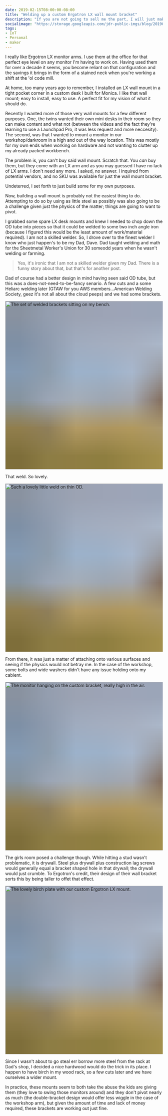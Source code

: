 ```yaml
---
date: 2019-02-15T08:00:00-08:00
title: "Welding up a custom Ergotron LX wall mount bracket"
description: "If you are not going to sell me the part, I will just make my own."
socialimage: "https://storage.googleapis.com/jdr-public-imgs/blog/20190215-ergotron-lx-custom-bracket-twins-room.jpg"
tags:
- IoT
- Personal
- maker
---
```


I really like Ergotron LX monitor arms. I use them at the office for that perfect eye level on any monitor I'm having to work on. Having used them for over a decade it seems, you become reliant on that configuration and the savings it brings in the form of a stained neck when you're working a shift at the 'ol code mill.

At home, too many years ago to remember, I installed an LX wall mount in a tight pocket corner in a custom desk I built for Monica. I like that wall mount; easy to install, easy to use. A perfect fit for my vision of what it should do.

Recently I wanted more of those very wall mounts for a few different purposes. One, the twins wanted their own mini desks in their room so they can make content and what not (between the videos and the fact they're learning to use a Launchpad Pro, it was less request and more neccesity). The second, was that I wanted to mount a monitor in our workshop/darkroom in a high and out of the way location. This was mostly for my own ends when working on hardware and not wanting to clutter up my already packed workbench.

The problem is, you can't buy said wall mount. Scratch that. You _can_ buy them, but they come with an LX arm and as you may guessed I have no lack of LX arms. I don't need any more. I asked, no answer. I inquired from potential vendors, and no SKU was available for just the wall mount bracket.

Undeterred, I set forth to just build some for my own purposes.

Now, building a wall mount is probably not the easiest thing to do. Attempting to do so by using as little steel as possibly was also going to be a challenge given just the physics of the matter; things are going to want to pivot.

I grabbed some spare LX desk mounts and knew I needed to chop down the OD tube into pieces so that it could be welded to some two inch angle iron (because I figured this would be the least amount of work/material required). I am not a skilled welder. So, I drove over to the finest welder I know who just happen's to be my Dad, Dave. Dad taught welding and math for the Sheetmetal Worker's Union for 30 someodd years when he wasn't welding or farming.

> Yes, it's ironic that I am not a skilled welder given my Dad. There is a funny story about that, but that's for another post.

Dad of course had a better design in mind having seen said OD tube, but this was a does-not-need-to-be-fancy senario. A few cuts and a some Heliarc welding later (GTAW for you AWS members...American Welding Society, geez it's not all about the cloud peeps) and we had some brackets.

<img decoding="async" loading="lazy" width="800" height="538" style="background-size: cover;
          background-image: url('data:image/svg+xml;charset=utf-8,%3Csvg xmlns=\'http%3A//www.w3.org/2000/svg\' xmlns%3Axlink=\'http%3A//www.w3.org/1999/xlink\' viewBox=\'0 0 1280 853\'%3E%3Cfilter id=\'b\' color-interpolation-filters=\'sRGB\'%3E%3CfeGaussianBlur stdDeviation=\'.5\'%3E%3C/feGaussianBlur%3E%3CfeComponentTransfer%3E%3CfeFuncA type=\'discrete\' tableValues=\'1 1\'%3E%3C/feFuncA%3E%3C/feComponentTransfer%3E%3C/filter%3E%3Cimage filter=\'url(%23b)\' x=\'0\' y=\'0\' height=\'100%25\' width=\'100%25\' xlink%3Ahref=\'data%3Aimage/png;base64,iVBORw0KGgoAAAANSUhEUgAAAAkAAAAGCAIAAACepSOSAAAACXBIWXMAAC4jAAAuIwF4pT92AAAAs0lEQVQI1wGoAFf/AImSoJSer5yjs52ktp2luJuluKOpuJefsoCNowB+kKaOm66grL+krsCnsMGrt8m1u8mzt8OVoLIAhJqzjZ2tnLLLnLHJp7fNmpyjqbPCqLrRjqO7AIeUn5ultaWtt56msaSnroZyY4mBgLq7wY6TmwCRfk2Pf1uzm2WulV+xmV6rmGyQfFm3nWSBcEIAfm46jX1FkH5Djn5AmodGo49MopBLlIRBfG8yj/dfjF5frTUAAAAASUVORK5CYII=\'%3E%3C/image%3E%3C/svg%3E');" src="https://storage.googleapis.com/jdr-public-imgs/blog/20190215-ergotron-lx-custom-bracket-the-set.jpg" alt="The set of welded brackets sitting on my bench.">

That weld. So lovely.

<img decoding="async" loading="lazy" width="800" height="538" style="background-size: cover;
          background-image: url('data:image/svg+xml;charset=utf-8,%3Csvg xmlns=\'http%3A//www.w3.org/2000/svg\' xmlns%3Axlink=\'http%3A//www.w3.org/1999/xlink\' viewBox=\'0 0 1280 853\'%3E%3Cfilter id=\'b\' color-interpolation-filters=\'sRGB\'%3E%3CfeGaussianBlur stdDeviation=\'.5\'%3E%3C/feGaussianBlur%3E%3CfeComponentTransfer%3E%3CfeFuncA type=\'discrete\' tableValues=\'1 1\'%3E%3C/feFuncA%3E%3C/feComponentTransfer%3E%3C/filter%3E%3Cimage filter=\'url(%23b)\' x=\'0\' y=\'0\' height=\'100%25\' width=\'100%25\' xlink%3Ahref=\'data%3Aimage/png;base64,iVBORw0KGgoAAAANSUhEUgAAAAkAAAAGCAIAAACepSOSAAAACXBIWXMAAC4jAAAuIwF4pT92AAAAs0lEQVQI1wGoAFf/AImSoJSer5yjs52ktp2luJuluKOpuJefsoCNowB+kKaOm66grL+krsCnsMGrt8m1u8mzt8OVoLIAhJqzjZ2tnLLLnLHJp7fNmpyjqbPCqLrRjqO7AIeUn5ultaWtt56msaSnroZyY4mBgLq7wY6TmwCRfk2Pf1uzm2WulV+xmV6rmGyQfFm3nWSBcEIAfm46jX1FkH5Djn5AmodGo49MopBLlIRBfG8yj/dfjF5frTUAAAAASUVORK5CYII=\'%3E%3C/image%3E%3C/svg%3E');" src="https://storage.googleapis.com/jdr-public-imgs/blog/20190215-ergotron-lx-custom-bracket-that-weld.jpg" alt="Such a lovely little weld on thin OD.">

From there, it was just a matter of attaching onto various surfaces and seeing if the physics would not betray me. In the case of the workshop, some bolts and wide washers didn't have any issue holding onto my cabient.

<img decoding="async" loading="lazy" width="800" height="538" style="background-size: cover;
          background-image: url('data:image/svg+xml;charset=utf-8,%3Csvg xmlns=\'http%3A//www.w3.org/2000/svg\' xmlns%3Axlink=\'http%3A//www.w3.org/1999/xlink\' viewBox=\'0 0 1280 853\'%3E%3Cfilter id=\'b\' color-interpolation-filters=\'sRGB\'%3E%3CfeGaussianBlur stdDeviation=\'.5\'%3E%3C/feGaussianBlur%3E%3CfeComponentTransfer%3E%3CfeFuncA type=\'discrete\' tableValues=\'1 1\'%3E%3C/feFuncA%3E%3C/feComponentTransfer%3E%3C/filter%3E%3Cimage filter=\'url(%23b)\' x=\'0\' y=\'0\' height=\'100%25\' width=\'100%25\' xlink%3Ahref=\'data%3Aimage/png;base64,iVBORw0KGgoAAAANSUhEUgAAAAkAAAAGCAIAAACepSOSAAAACXBIWXMAAC4jAAAuIwF4pT92AAAAs0lEQVQI1wGoAFf/AImSoJSer5yjs52ktp2luJuluKOpuJefsoCNowB+kKaOm66grL+krsCnsMGrt8m1u8mzt8OVoLIAhJqzjZ2tnLLLnLHJp7fNmpyjqbPCqLrRjqO7AIeUn5ultaWtt56msaSnroZyY4mBgLq7wY6TmwCRfk2Pf1uzm2WulV+xmV6rmGyQfFm3nWSBcEIAfm46jX1FkH5Djn5AmodGo49MopBLlIRBfG8yj/dfjF5frTUAAAAASUVORK5CYII=\'%3E%3C/image%3E%3C/svg%3E');" src="https://storage.googleapis.com/jdr-public-imgs/blog/20190215-ergotron-lx-custom-bracket-in-the-workshop.jpg" alt="The monitor hanging on the custom bracket, really high in the air.">

The girls room posed a challenge though. While hitting a stud wasn't problematic, it is drywall. Steel plus drywall plus construction lag screws would generally equal a bracket shaped hole in that drywall; the drywall would just crumble. To Ergotron's credit, their design of their wall bracket sorts this by being taller to offet that effect.

<img decoding="async" loading="lazy" width="800" height="538" style="background-size: cover;
          background-image: url('data:image/svg+xml;charset=utf-8,%3Csvg xmlns=\'http%3A//www.w3.org/2000/svg\' xmlns%3Axlink=\'http%3A//www.w3.org/1999/xlink\' viewBox=\'0 0 1280 853\'%3E%3Cfilter id=\'b\' color-interpolation-filters=\'sRGB\'%3E%3CfeGaussianBlur stdDeviation=\'.5\'%3E%3C/feGaussianBlur%3E%3CfeComponentTransfer%3E%3CfeFuncA type=\'discrete\' tableValues=\'1 1\'%3E%3C/feFuncA%3E%3C/feComponentTransfer%3E%3C/filter%3E%3Cimage filter=\'url(%23b)\' x=\'0\' y=\'0\' height=\'100%25\' width=\'100%25\' xlink%3Ahref=\'data%3Aimage/png;base64,iVBORw0KGgoAAAANSUhEUgAAAAkAAAAGCAIAAACepSOSAAAACXBIWXMAAC4jAAAuIwF4pT92AAAAs0lEQVQI1wGoAFf/AImSoJSer5yjs52ktp2luJuluKOpuJefsoCNowB+kKaOm66grL+krsCnsMGrt8m1u8mzt8OVoLIAhJqzjZ2tnLLLnLHJp7fNmpyjqbPCqLrRjqO7AIeUn5ultaWtt56msaSnroZyY4mBgLq7wY6TmwCRfk2Pf1uzm2WulV+xmV6rmGyQfFm3nWSBcEIAfm46jX1FkH5Djn5AmodGo49MopBLlIRBfG8yj/dfjF5frTUAAAAASUVORK5CYII=\'%3E%3C/image%3E%3C/svg%3E');" src="https://storage.googleapis.com/jdr-public-imgs/blog/20190215-ergotron-lx-custom-bracket-twins-room.jpg" alt="The lovely birch plate with our custom Ergotron LX mount.">

Since I wasn't about to go steal err borrow more steel from the rack at Dad's shop, I decided a nice hardwood would do the trick in its place. I happen to have birch in my wood rack, so a few cuts later and we have ourselves a wider mount.

In practice, these mounts seem to both take the abuse the kids are giving them (they love to swing those monitors around) and they don't pivot nearly as much (the double-bracket design would offer less wiggle in the case of the workshop arm), but given the amount of time and lack of money required, these brackets are working out just fine.